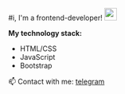 #i, I'm a frontend-developer! <img src="https://c.tenor.com/8tr_CU6730MAAAAC/web-dev-website-development.gif" width='25px' />

**My technology stack:**
* HTML/CSS
* JavaScript
* Bootstrap

📫 Contact with me: [telegram](https://t.me/dmitry_barabanov)

<!--
**dmitry-barabanov/dmitry-barabanov** is a ✨ _special_ ✨ repository because its `README.md` (this file) appears on your GitHub profile.

Here are some ideas to get you started:

- 🔭 I’m currently working on ...
- 🌱 I’m currently learning ...
- 👯 I’m looking to collaborate on ...
- 🤔 I’m looking for help with ...
- 💬 Ask me about ...
- 📫 How to reach me: ...
- 😄 Pronouns: ...
- ⚡ Fun fact: ...
-->
